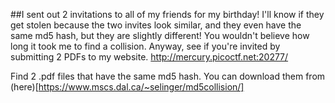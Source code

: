##I sent out 2 invitations to all of my friends for my birthday! I'll know if they get stolen because the two invites look similar, and they even have the same md5 hash, but they are slightly different! You wouldn't believe how long it took me to find a collision. Anyway, see if you're invited by submitting 2 PDFs to my website. http://mercury.picoctf.net:20277/

Find 2 .pdf files that have the same md5 hash. You can download them from (here)[https://www.mscs.dal.ca/~selinger/md5collision/]
